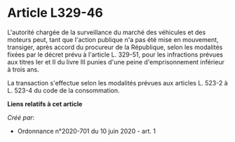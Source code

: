 # Article L329-46

L'autorité chargée de la surveillance du marché des véhicules et des moteurs peut, tant que l'action publique n'a pas été
mise en mouvement, transiger, après accord du procureur de la République, selon les modalités fixées par le décret prévu à
l'article L. 329-51, pour les infractions prévues aux titres Ier et II du livre III punies d'une peine d'emprisonnement
inférieur à trois ans.

La transaction s'effectue selon les modalités prévues aux articles L. 523-2 à L. 523-4 du code de la consommation.

**Liens relatifs à cet article**

_Créé par_:

  - Ordonnance n°2020-701 du 10 juin 2020 - art. 1
